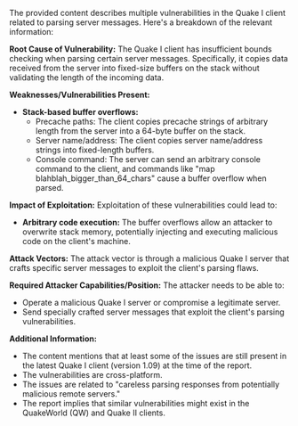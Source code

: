 The provided content describes multiple vulnerabilities in the Quake I client related to parsing server messages.  Here's a breakdown of the relevant information:

**Root Cause of Vulnerability:**
The Quake I client has insufficient bounds checking when parsing certain server messages.  Specifically, it copies data received from the server into fixed-size buffers on the stack without validating the length of the incoming data.

**Weaknesses/Vulnerabilities Present:**
*   **Stack-based buffer overflows:**
    *   Precache paths: The client copies precache strings of arbitrary length from the server into a 64-byte buffer on the stack.
    *   Server name/address: The client copies server name/address strings into fixed-length buffers.
    *   Console command: The server can send an arbitrary console command to the client, and commands like "map blahblah_bigger_than_64_chars" cause a buffer overflow when parsed.

**Impact of Exploitation:**
Exploitation of these vulnerabilities could lead to:
*   **Arbitrary code execution:**  The buffer overflows allow an attacker to overwrite stack memory, potentially injecting and executing malicious code on the client's machine.

**Attack Vectors:**
The attack vector is through a malicious Quake I server that crafts specific server messages to exploit the client's parsing flaws.

**Required Attacker Capabilities/Position:**
The attacker needs to be able to:
*   Operate a malicious Quake I server or compromise a legitimate server.
*   Send specially crafted server messages that exploit the client's parsing vulnerabilities.

**Additional Information:**
* The content mentions that at least some of the issues are still present in the latest Quake I client (version 1.09) at the time of the report.
* The vulnerabilities are cross-platform.
* The issues are related to "careless parsing responses from potentially malicious remote servers."
* The report implies that similar vulnerabilities might exist in the QuakeWorld (QW) and Quake II clients.